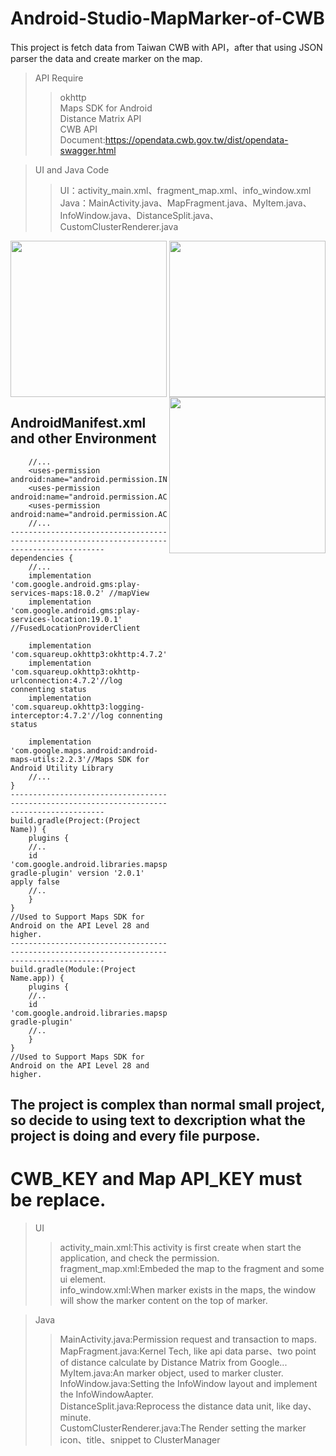 # Android-Studio-MapMarker-of-CWB
This project is fetch data from Taiwan CWB with API，after that using JSON parser the data and create marker on the map.

>API Require
>
>>okhttp  
>>Maps SDK for Android  
>>Distance Matrix API  
>>CWB API Document:https://opendata.cwb.gov.tw/dist/opendata-swagger.html  

>UI and Java Code  
>>UI：activity_main.xml、fragment_map.xml、info_window.xml  
>>Java：MainActivity.java、MapFragment.java、MyItem.java、InfoWindow.java、DistanceSplit.java、CustomClusterRenderer.java  

<p align="center">
  <img align="left" src="https://user-images.githubusercontent.com/41913354/167805507-55a9025c-adbc-45e1-bf30-c7fc2adea917.png" width="250"/>
  <img align="center" src="https://user-images.githubusercontent.com/41913354/167808333-9cdd3e4e-64f1-4d1d-a40e-17b9b2138794.gif" width="250"/>
  <img align="right" src="https://user-images.githubusercontent.com/41913354/167807003-a309820a-b9c7-4d42-a58a-457f75930180.gif" width="250"/>
</p>

## AndroidManifest.xml and other Environment
```
    //...
    <uses-permission android:name="android.permission.INTERNET"/>
    <uses-permission android:name="android.permission.ACCESS_COARSE_LOCATION"/>
    <uses-permission android:name="android.permission.ACCESS_FINE_LOCATION"/>
    //...
-------------------------------------------------------------------------------------------
dependencies {
    //...
    implementation 'com.google.android.gms:play-services-maps:18.0.2' //mapView
    implementation 'com.google.android.gms:play-services-location:19.0.1' //FusedLocationProviderClient

    implementation 'com.squareup.okhttp3:okhttp:4.7.2'//okhttp
    implementation 'com.squareup.okhttp3:okhttp-urlconnection:4.7.2'//log connenting status
    implementation 'com.squareup.okhttp3:logging-interceptor:4.7.2'//log connenting status

    implementation 'com.google.maps.android:android-maps-utils:2.2.3'//Maps SDK for Android Utility Library
    //...
}  
-------------------------------------------------------------------------------------------
build.gradle(Project:(Project Name)) {
    plugins {
    //..
    id 'com.google.android.libraries.mapsplatform.secrets-gradle-plugin' version '2.0.1' apply false
    //..
    }
}
//Used to Support Maps SDK for Android on the API Level 28 and higher.
-------------------------------------------------------------------------------------------
build.gradle(Module:(Project Name.app)) {
    plugins {
    //..
    id 'com.google.android.libraries.mapsplatform.secrets-gradle-plugin'
    //..
    }
}
//Used to Support Maps SDK for Android on the API Level 28 and higher.
```

## The project is complex than normal small project, so decide to using text to dexcription what the project is doing and every file purpose.
# CWB_KEY and Map API_KEY must be replace.
>UI
>>activity_main.xml:This activity is first create when start the application, and check the permission.  
>>fragment_map.xml:Embeded the map to the fragment and some ui element.  
>>info_window.xml:When marker exists in the maps, the window will show the marker content on the top of marker.  

>Java  
>>MainActivity.java:Permission request and transaction to maps.  
>>MapFragment.java:Kernel Tech, like api data parse、two point of distance calculate by Distance Matrix from Google...  
>>MyItem.java:An marker object, used to marker cluster.
>>InfoWindow.java:Setting the InfoWindow layout and implement the InfoWindowAapter.    
>>DistanceSplit.java:Reprocess the distance data unit, like day、minute.  
>>CustomClusterRenderer.java:The Render setting the marker icon、title、snippet to ClusterManager

